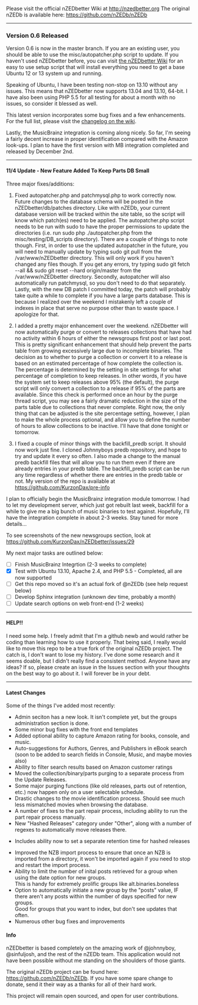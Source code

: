 Please visit the official nZEDbetter Wiki at http://nzedbetter.org
The original nZEDb is available here: https://github.com/nZEDb/nZEDb

---

### Version 0.6 Released
Version 0.6 is now in the master branch.  If you are an existing user, you should be able to use the misc/autopatcher.php script to update.  If you haven't used nZEDbetter before, you can visit [the nZEDbetter Wiki](http://nzedbetter.org/index.php?title=Installation#Do_You_Want_To_Do_This_the_Easy_Way_or_the_Hard_Way.3F) for an easy to use setup script that will install everything you need to get a base Ubuntu 12 or 13 system up and running.

Speaking of Ubuntu, I have been testing non-stop on 13.10 without any issues.  This means that nZEDbetter now supports 13.04 and 13.10, 64-bit.  I have also been using PHP 5.5 for all testing for about a month with no issues, so consider it blessed as well.

This latest version incorporates some bug fixes and a few enhancements.  For the full list, please visit the [changelog on the wiki](http://nzedbetter.org/index.php?title=ChangeLog).

Lastly, the MusicBrainz integration is coming along nicely.  So far, I'm seeing a fairly decent increase in proper identification compared with the Amazon look-ups.  I plan to have the first version with MB integration completed and released by December 2nd.


---

#### 11/4 Update - New Feature Added To Keep Parts DB Small

Three major fixes/additions:

1. Fixed autopatcher.php and patchmysql.php to work correctly now.  Future changes to the database schema will be posted in the nZEDbetter/db/patches directory.  Like with nZEDb, your current database version will be tracked within the site table, so the script will know which patch(es) need to be applied.  The autopatcher.php script needs to be run with sudo to have the proper permissions to update the directories (i.e. run sudo php ./autopatcher.php from the misc/testing/DB_scripts directory).  There are a couple of things to note though.  First, in order to use the updated autopatcher in the future, you will need to manually update by typing sudo git pull from the /var/www/nZEDbetter directory.  This will only work if you haven't changed any files though.  If you get any errors, try typing sudo git fetch --all && sudo git reset --hard origin/master from the /var/www/nZEDbetter directory.  Secondly, autopatcher will also automatically run patchmysql, so you don't need to do that separately. Lastly, with the new DB patch I committed today, the patch will probably take quite a while to complete if you have a large parts database.  This is because I realized over the weekend I mistakenly left a couple of indexes in place that serve no purpose other than to waste space.  I apologize for that.

2. I added a pretty major enhancement over the weekend.  nZEDbetter will now automatically purge or convert to releases collections that have had no activity within 6 hours of either the newsgroups first post or last post.  This is pretty significant enhancement that should help prevent the parts table from growing excessively large due to incomplete binaries.  The decision as to whether to purge a collection or convert it to a release is based on an estimated percentage of how complete the collection is.  The percentage is determined by the setting in site settings for what percentage of completion to keep releases.  In other words, if you have the system set to keep releases above 95% (the default), the purge script will only convert a collection to a release if 95% of the parts are available.  Since this check is performed once an hour by the purge thread script, you may see a fairly dramatic reduction in the size of the parts table due to collections that never complete.  Right now, the only thing that can be adjusted is the site percentage setting, however, I plan to make the whole process optional, and allow you to define the number of hours to allow collections to be inactive.  I'll have that done tonight or tomorrow.

3. I fixed a couple of minor things with the backfill_predb script.  It should now work just fine.  I cloned Johnnyboys predb repository, and hope to try and update it every so often.  I also made a change to the manual predb backfill files that will allow you to run them even if there are already entries in your predb table.  The backfill_predb script can be run any time regardless of whether there are entries in the predb table or not.  My version of the repo is available at https://github.com/KurzonDax/pre-info

I plan to officially begin the MusicBrainz integration module tomorrow.  I had to let my development server, which just got rebuilt last week, backfill for a while to give me a big bunch of music binaries to test against.  Hopefully, I'll have the integration complete in about 2-3 weeks.  Stay tuned for more details...


To see screenshots of the new newsgroups section, look at https://github.com/KurzonDax/nZEDbetter/issues/29

My next major tasks are outlined below:
- [ ] Finish MusicBrainz Integrtion (2-3 weeks to complete)
- [X] Test with Ubuntu 13.10, Apache 2.4, and PHP 5.5 - Completed, all are now supported
- [ ] Get this repo moved so it's an actual fork of @nZEDb (see help request below)
- [ ] Develop Sphinx integration (unknown dev time, probably a month)
- [ ] Update search options on web front-end (1-2 weeks)

---

#### HELP!!
I need some help.  I freely admit that I'm a github newb and would rather be coding than learning
how to use it properly.  That being said, I really would like to move this repo to be a true fork
of the original nZEDb project.  The catch is, I don't want to lose my history.  I've done some
research and it seems doable, but I didn't really find a consistent method.  Anyone have any ideas?
If so, please create an issue in the Issues section with your thoughts on the best way to go about it.
I will forever be in your debt.

---

#### Latest Changes
Some of the things I've added most recently:  
* Admin seciton has a new look.  It isn't complete yet, but the groups administration section is done.
* Some minor bug fixes with the front end templates
* Added optional ability to capture Amazon rating for books, console, and music.
* Auto-suggestions for Authors, Genres, and Publishers in eBook search (soon to be added to search fields in Console, Music, and maybe movies also)
* Ability to filter search results based on Amazon customer ratings
* Moved the collection/binary/parts purging to a separate process from the Update Releases.
* Some major purging functions (like old releases, parts out of retention, etc.) now happen only on a user selectable schedule.  
* Drastic changes to the movie identification process. Should see much less mismatched movies when browsing the database.  
* A number of fixes to the part repair process, including ability to run the part repair process manually.  
* New "Hashed Releases" category under "Other", along with a number of regexes to automatically move releases there.  
- Includes ability now to set a separate retention time for hashed releases
* Improved the NZB import process to ensure that once an NZB is imported from a directory, it won't be imported again if you need to stop and restart the import process.  
* Ability to limit the number of inital posts retrieved for a group when using the date option for new groups.  
    This is handy for extremely prolific groups like alt.binaries.boneless
* Option to automatically initiate a new group by the "posts" value, IF there aren't any posts within the number of days specified for new groups.  
    Good for groups that you want to index, but don't see updates that often.
* Numerous other bug fixes and improvements  

#### Info

nZEDbetter is based completely on the amazing work of @johnnyboy, @sinfuljosh, and the rest of the nZEDb team.  This application would not have been possible without me standing on the shoulders of those giants.

The original nZEDb project can be found here: https://github.com/nZEDb/nZEDb.  If you have some spare change to donate, send it their way as a thanks for all of their hard work.

This project will remain open sourced, and open for user contributions.

